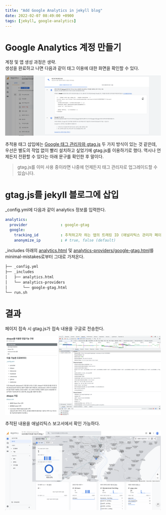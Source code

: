 ```yaml
---
title: "Add Google Analytics in jekyll blog"
date: 2022-02-07 08:49:00 +0900
tags: [jekyll, google-analytics]
---
```


# Google Analytics 계정 만들기

계정 및 앱 생성 과정은 생략.    
생성을 완료하고 나면 다음과 같이 태그 이용에 대한 화면을 확인할 수 있다.

![image-20220207083258339](../assets/img/image-20220207083258339.png)

추적용 태그 삽입에는 [Google 태그 관리자와 gtag.js](https://support.google.com/tagmanager/answer/7582054) 두 가지 방식이 있는 것 같은데, 우선은 별도의 작업 없이 빨리 설치하고 싶었기에 gtag.js를 이용하기로 했다. 역시나 언제든지 전환할 수 있다는 아래 문구를 확인한 후 말이다.

> gtag.js를 이미 사용 중이라면 나중에 언제든지 태그 관리자로 업그레이드할 수 있습니다.

# gtag.js를 jekyll 블로그에 삽입

_config.yml에 다음과 같이 analytics 정보를 입력한다.

```yml
analytics:
  provider               : google-gtag
  google:
    tracking_id          : 추적하고자 하는 앱의 트래킹 ID (애널리틱스 관리자 페이지에서 확인 가능)
    anonymize_ip         : # true, false (default)
```

_includes 아래의 [analytics.html](https://github.com/mmistakes/minimal-mistakes/blob/master/_includes/analytics.html) 및 [analytics-providers/google-gtag.html](https://github.com/mmistakes/minimal-mistakes/blob/master/_includes/analytics-providers/google-gtag.html)를 minimal-mistakes로부터 그대로 가져온다.

```bash
├── _config.yml
├── _includes
│   ├── analytics.html
│   └── analytics-providers
│       └── google-gtag.html
└── run.sh
```

# 결과

페이지 접속 시 gtag.js가 접속 내용을 구글로 전송한다.

![image-20220207084635927](../assets/img/image-20220207084635927.png)

추적된 내용을 애널리틱스 보고서에서 확인 가능하다.

![image-20220207084317223](../assets/img/image-20220207084317223.png)

